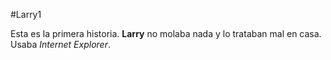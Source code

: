 #Larry1

Esta es la primera historia. **Larry** no molaba nada y lo trataban mal en casa. Usaba *Internet Explorer*.